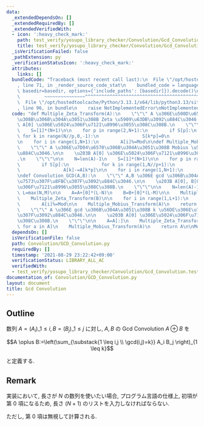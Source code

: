 ```yaml
---
data:
  _extendedDependsOn: []
  _extendedRequiredBy: []
  _extendedVerifiedWith:
  - icon: ':heavy_check_mark:'
    path: test_verify/yosupo_library_checker/Convolution/Gcd_Convolution.test.py
    title: test_verify/yosupo_library_checker/Convolution/Gcd_Convolution.test.py
  _isVerificationFailed: false
  _pathExtension: py
  _verificationStatusIcon: ':heavy_check_mark:'
  attributes:
    links: []
  bundledCode: "Traceback (most recent call last):\n  File \"/opt/hostedtoolcache/Python/3.13.1/x64/lib/python3.13/site-packages/onlinejudge_verify/documentation/build.py\"\
    , line 71, in _render_source_code_stat\n    bundled_code = language.bundle(stat.path,\
    \ basedir=basedir, options={'include_paths': [basedir]}).decode()\n          \
    \         ~~~~~~~~~~~~~~~^^^^^^^^^^^^^^^^^^^^^^^^^^^^^^^^^^^^^^^^^^^^^^^^^^^^^^^^^^^^^^^^^^\n\
    \  File \"/opt/hostedtoolcache/Python/3.13.1/x64/lib/python3.13/site-packages/onlinejudge_verify/languages/python.py\"\
    , line 96, in bundle\n    raise NotImplementedError\nNotImplementedError\n"
  code: "def Multiple_Zeta_Transform(A):\n    \"\"\" A \u306E\u500D\u6570\u3092\u8D70\
    \u308B\u306B\u304A\u3051\u308B Zeta \u5909\u63DB\u3092\u884C\u3046.\n\n    \u203B\
    \ A[0] \u306E\u5024\u306F\u7121\u8996\u3055\u308C\u308B.\n    \"\"\"\n\n    N=len(A)-1\n\
    \    S=[1]*(N+1)\n\n    for p in range(2,N+1):\n        if S[p]:\n           \
    \ for k in range(N//p,0,-1):\n                S[k*p]=0\n                A[k]+=A[k*p]\n\
    \n    for i in range(1,N+1):\n        A[i]%=Mod\n\ndef Multiple_Mobius_Transform(A):\n\
    \    \"\"\" A \u306E\u7D04\u6570\u306B\u304A\u3051\u308B Mobius \u5909\u63DB\u3092\
    \u884C\u3046.\n\n    \u203B A[0] \u306E\u5024\u306F\u7121\u8996\u3055\u308C\u308B\
    .\n    \"\"\"\n\n    N=len(A)-1\n    S=[1]*(N+1)\n\n    for p in range(2,N+1):\n\
    \        if S[p]:\n            for k in range(1,N//p+1):\n                S[k*p]=0\n\
    \                A[k]-=A[k*p]\n\n    for i in range(1,N+1):\n        A[i]%=Mod\n\
    \ndef Convolution_GCD(A,B):\n    \"\"\" A,B \u306E gcd \u306B\u304A\u3051\u308B\
    \u7573\u307F\u8FBC\u307F\u3092\u884C\u3046.\n\n    \u203B A[0], B[0] \u306E\u5024\
    \u306F\u7121\u8996\u3055\u308C\u308B.\n    \"\"\"\n\n    N=len(A)-1; M=len(B)-1;\
    \ L=max(N,M)\n\n    A=A+[0]*(L-N)\n    B=B+[0]*(L-M)\n\n    Multiple_Zeta_Transform(A)\n\
    \    Multiple_Zeta_Transform(B)\n\n    for i in range(1,L+1):\n        A[i]*=B[i]\n\
    \        A[i]%=Mod\n\n    Multiple_Mobius_Transform(A)\n    return A\n\ndef Convolution_Power_GCD(A,k):\n\
    \    \"\"\" A \u306E gcd \u306B\u304A\u3051\u308B k \u56DE\u306E\u7573\u307F\u8FBC\
    \u307F\u3092\u884C\u3046.\n\n    \u203B A[0] \u306E\u5024\u306F\u7121\u8996\u3055\
    \u308C\u308B.\n    \"\"\"\n\n    A=A[:]\n    Multiple_Zeta_Transform(A)\n    A=[pow(a,k,Mod)\
    \ for a in A]\n    Multiple_Mobius_Transform(A)\n    return A\n\nMod=998244353\n"
  dependsOn: []
  isVerificationFile: false
  path: Convolution/GCD_Convolution.py
  requiredBy: []
  timestamp: '2021-08-29 23:22:42+09:00'
  verificationStatus: LIBRARY_ALL_AC
  verifiedWith:
  - test_verify/yosupo_library_checker/Convolution/Gcd_Convolution.test.py
documentation_of: Convolution/GCD_Convolution.py
layout: document
title: Gcd Convolution
---
```


## Outline

数列 $A=(A_i)\_{1 \leq i}, B=(B_j)\_{1 \leq j}$ に対し, $A,B$ の Gcd Convolution $A \oplus B$ を

$$A \oplus B:=\left(\sum_{\substack{1 \leq i,j \\ \gcd(i,j)=k}} A_i B_j \right)_{1 \leq k}$$

と定義する.

## Remark

実装において, 長さが $N$ の数列を使いたい場合, プログラム言語の仕様上, 初項が第 $0$ 項になるため, 長さ $(N+1)$ のリストを入力しなければならない.

ただし, 第 $0$ 項は無視して計算される.

